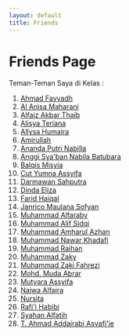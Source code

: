 ```yaml
---
layout: default
title: Friends
---
```


<div class="friends-container">
  <h1 class="friends-title">
    <i class="fas fa-user-friends"></i> Friends Page
  </h1>
  <p class="friends-subtitle">Teman-Teman Saya di Kelas :</p>

  <ol class="friends-list">
    <li class="friend-card"><a href="https://ahmadfayyadh.github.io/">Ahmad Fayyadh</a></li>
    <li class="friend-card"><a href="https://alanisamaharani.github.io/">Al Anisa Maharani</a></li>
    <li class="friend-card"><a href="https://alfaizakbar.github.io/">Alfaiz Akbar Thaib</a></li>
    <li class="friend-card"><a href="https://alisyateriana.github.io/">Alisya Teriana</a></li>
    <li class="friend-card"><a href="https://allysahumaira.github.io/">Allysa Humaira</a></li>
    <li class="friend-card"><a href="https://amirullah310.github.io/">Amirullah</a></li>
    <li class="friend-card"><a href="https://anandaaputrinabilla.github.io/">Ananda Putri Nabilla</a></li>
    <li class="friend-card"><a href="https://angginabilabatubara.github.io/">Anggi Sya'ban Nabila Batubara</a></li>
    <li class="friend-card"><a href="https://balqismisyia.github.io/">Balqis Misyia</a></li>
    <li class="friend-card"><a href="https://cutyumnaassyifa22.github.io/">Cut Yumna Assyifa</a></li>
    <li class="friend-card"><a href="https://darmawansahputra1.github.io/">Darmawan Sahputra</a></li>
    <li class="friend-card"><a href="https://dindaelz06.github.io/">Dinda Eliza</a></li>
    <li class="friend-card"><a href="https://fared08.github.io/">Farid Haiqal</a></li>
    <li class="friend-card"><a href="https://janricomaulanas.github.io/">Janrico Maulana Sofyan</a></li>
    <li class="friend-card"><a href="https://muhammadalfaraby06.github.io/">Muhammad Alfaraby</a></li>
    <li class="friend-card"><a href="https://alfsdqi.github.io/">Muhammad Alif Sidqi</a></li>
    <li class="friend-card"><a href="https://amharul.github.io/">Muhammad Amharul Azhan</a></li>
    <li class="friend-card"><a href="https://khadafimuhammadnawwar.github.io/">Muhammad Nawar Khadafi</a></li>
    <li class="friend-card"><a href="https://mraihanads.github.io/">Muhammad Raihan</a></li>
    <li class="friend-card"><a href="https://muhzakyyy.github.io/">Muhammad Zaky</a></li>
    <li class="friend-card"><a href="https://m-zakifahrezi.github.io/">Muhammad Zaki Fahrezi</a></li>
    <li class="friend-card"><a href="https://mudaabrar.github.io/">Mohd. Muda Abrar</a></li>
    <li class="friend-card"><a href="https://mutyaraassyifa.github.io/">Mutyara Assyifa</a></li>
    <li class="friend-card"><a href="https://najwaal1fajra.github.io/">Najwa Alfajra</a></li>
    <li class="friend-card"><a href="https://nursitaaa.github.io/">Nursita</a></li>
    <li class="friend-card"><a href="https://rafi-i-habibi.github.io/">Rafi'i Habibi</a></li>
    <li class="friend-card"><a href="https://syahanalfatih.github.io/">Syahan Alfatih</a></li>
    <li class="friend-card"><a href="https://addairabi.github.io/">T. Ahmad Addairabi Asyafi'ie</a></li>
  </ol>
</div>
